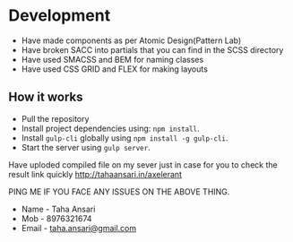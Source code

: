 # Development
- Have made components as per Atomic Design(Pattern Lab)
- Have broken SACC into partials that you can find in the SCSS directory
- Have used SMACSS and BEM for naming classes
- Have used CSS GRID and FLEX for making layouts


## How it works
- Pull the repository
- Install project dependencies using: `npm install`.
- Install `gulp-cli` globally using `npm install -g gulp-cli`.
- Start the server using `gulp server`.


Have uploded compiled file on my sever just in case for you to check the result link quickly
http://tahaansari.in/axelerant

PING ME IF YOU FACE ANY ISSUES ON THE ABOVE THING.

- Name - Taha Ansari
- Mob - 8976321674
- Email - taha.ansari@gmail.com



